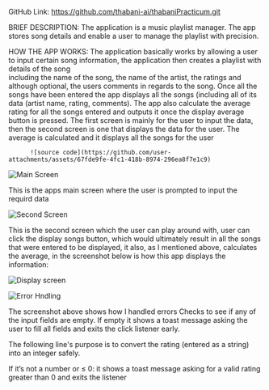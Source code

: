 GitHub Link: https://github.com/thabani-ai/thabaniPracticum.git

BRIEF DESCRIPTION: 
                The application is a music playlist manager. The app stores song details and enable a user to manage the playlist with precision.


HOW THE APP WORKS:
                The application basically works by allowing a user to input certain song information, the application then creates a playlist with details of the song   
                including the name of the song, the name of the artist, the ratings and although optional, the users comments in regards to the song.
                Once all the songs have been entered the app displays all the songs (including all of its data (artist name, rating, comments). The app also calculate the
                average rating for all the songs entered and outputs it once the display average button is pressed. The first screen is mainly for the user to input the                      data, then the second screen is one that displays the data for the user. The average is calculated and it displays all the songs for the user

          ![source code](https://github.com/user-attachments/assets/67fde9fe-4fc1-418b-8974-296ea8f7e1c9)



![Main Screen](https://github.com/user-attachments/assets/d9137f22-2670-4a9b-8dd5-9b09dd3fc356)

This is the apps main screen where the user is prompted to input the requird data

![Second Screen](https://github.com/user-attachments/assets/7f0c274c-c498-4479-be76-afa345016e54)

This is the second screen which the user can play around with, user can click the display songs button, which would ultimately result in all the songs that were
entered to be displayed, it also, as I mentioned above, calculates the average, in the screenshot below is how this app displays the information:

![Display screen](https://github.com/user-attachments/assets/6f42cd17-ed67-44dc-8603-81ef150b00dc)




![Error Hndling](https://github.com/user-attachments/assets/7bae36c6-8b29-4ba6-8837-45e4d2adc3b3)

 The screenshot above shows how I handled errors
 Checks to see if any of the input fields are empty. If empty it shows a toast message asking the user to fill all fields and exits the click listener early.

 The following line's purpose is to convert the rating (entered as a string) into an integer safely.

 If it’s not a number or ≤ 0: it shows a toast message asking for a valid rating greater than 0 and exits the listener



          
